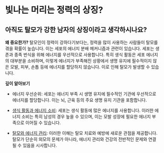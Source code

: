﻿

# 빛나는 머리는 정력의 상징?

## 아직도 탈모가 강한 남자의 상징이라고 생각하시나요?

**왜 중요한가?** 
탈모인이 정력이 강하다기보다는, 정력을 많이 사용하는 사람들이 탈모를 겪을 확률이 높습니다. 이는 세포의 에너지 분배 메커니즘과 관련이 있습니다. 세포는 생존과 종족 번식을 위해 에너지를 우선적으로 사용합니다. 특히 생식 활동은 세포 에너지의 대부분을 소비하며, 이렇게 에너지가 부족해진 상황에서 생명 유지에 필수적이지 않은 모발, 피부, 손톱 등에 에너지를 할당하지 않습니다. 이로 인해 탈모가 발생할 수 있습니다. 

**깊이 알아보기** 

- 에너지 우선순위: 세포는 에너지 부족 시 생명 유지에 필수적인 기관에 우선적으로 에너지를 할당합니다. 이는 뇌, 근육 등의 주요 생명 유지 기관을 포함합니다. 

- [생식 활동과 에너지 소비](/m04/m0401/m040102/m04010203): 세포는 생식 활동에 많은 에너지를 사용합니다. 이러한 에너지 소비는 특히 남성의 경우 높을 수 있으며, 이는 모발 성장에 필요한 에너지 부족으로 이어질 수 있습니다. 

- [탈모와 에너지 관리](/m04/m0402/m040201): 이러한 이해는 탈모 치료와 예방에 새로운 관점을 제공합니다. 탈모가 단순히 외모의 문제가 아니라, 에너지 관리와 건강의 전반적인 문제와 연결될 수 있음을 시사합니다.
<!--stackedit_data:
eyJoaXN0b3J5IjpbODM5MjIwNTIzLC0xNTk5Nzc0MDUxLDE3NT
E2MTE0MTAsLTE1OTk3NzQwNTEsMTc1MTYxMTQxMF19
-->